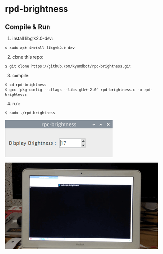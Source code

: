 # rpd-brightness

## Compile & Run

1. install libgtk2.0-dev:

```
$ sudo apt install libgtk2.0-dev
```

2. clone this repo:

```
$ git clone https://github.com/kyumdbot/rpd-brightness.git
```

3. compile:

```
$ cd rpd-brightness
$ gcc `pkg-config --cflags --libs gtk+-2.0` rpd-brightness.c -o rpd-brightness
```

4. run:

```
$ sudo ./rpd-brightness
```

![img01](imgs/img01.png)

![img02](imgs/img02.gif)


